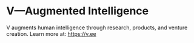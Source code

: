 # V—Augmented Intelligence
V augments human intelligence through research, products, and venture creation.
Learn more at: https://v.ee

